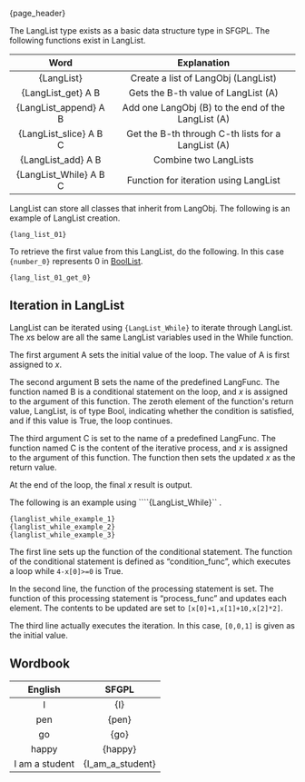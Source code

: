 {page_header}

The LangList type exists as a basic data structure type in SFGPL.
The following functions exist in LangList.

|Word|Explanation|
|:-:|:-:|
|{LangList}|Create a list of LangObj (LangList)|
|{LangList_get} A B|Gets the B-th value of LangList (A)|
|{LangList_append} A B|Add one LangObj (B) to the end of the LangList (A)|
|{LangList_slice} A B C|Get the B-th through C-th lists for a LangList (A)|
|{LangList_add} A B|Combine two LangLists|
|{LangList_While} A B C|Function for iteration using LangList|

LangList can store all classes that inherit from LangObj.
The following is an example of LangList creation.

```SFGPL
{lang_list_01}
```

To retrieve the first value from this LangList, do the following.
In this case ```{number_0}``` represents 0 in [BoolList]({docs_Bool}).

```SFGPL
{lang_list_01_get_0}
```

## Iteration in LangList

LangList can be iterated using ```{LangList_While}``` to iterate through LangList.
The *x*s below are all the same LangList variables used in the While function.

The first argument A sets the initial value of the loop.
The value of A is first assigned to *x*.

The second argument B sets the name of the predefined LangFunc.
The function named B is a conditional statement on the loop, and *x* is assigned to the argument of this function.
The zeroth element of the function's return value, LangList, is of type Bool, indicating whether the condition is satisfied, and if this value is True, the loop continues.

The third argument C is set to the name of a predefined LangFunc.
The function named C is the content of the iterative process, and *x* is assigned to the argument of this function.
The function then sets the updated *x* as the return value.

At the end of the loop, the final *x* result is output.

The following is an example using ````{LangList_While}`` .

```SFGPL
{langlist_while_example_1}
{langlist_while_example_2}
{langlist_while_example_3}
```

The first line sets up the function of the conditional statement.
The function of the conditional statement is defined as “condition_func”, which executes a loop while ```4-x[0]>=0``` is True.

In the second line, the function of the processing statement is set.
The function of this processing statement is “process_func” and updates each element.
The contents to be updated are set to ```[x[0]+1,x[1]+10,x[2]*2]```.

The third line actually executes the iteration.
In this case, ```[0,0,1]``` is given as the initial value.

## Wordbook

|English|SFGPL|
|:-:|:-:|
|I|{I}|
|pen|{pen}|
|go|{go}|
|happy|{happy}|
|I am a student|{I_am_a_student}|
